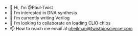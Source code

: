 - 👋 Hi, I’m @Paul-Twist
- 👀 I’m interested in DNA synthesis
- 🌱 I’m currently writing Verilog 
- 💞️ I’m looking to collaborate on loading CLIO chips
- 📫 How to reach me email at pheilman@twistbioscience.com

<!---
Paul-Twist/Paul-Twist is a ✨ special ✨ repository because its `README.md` (this file) appears on your GitHub profile.
You can click the Preview link to take a look at your changes.
--->
